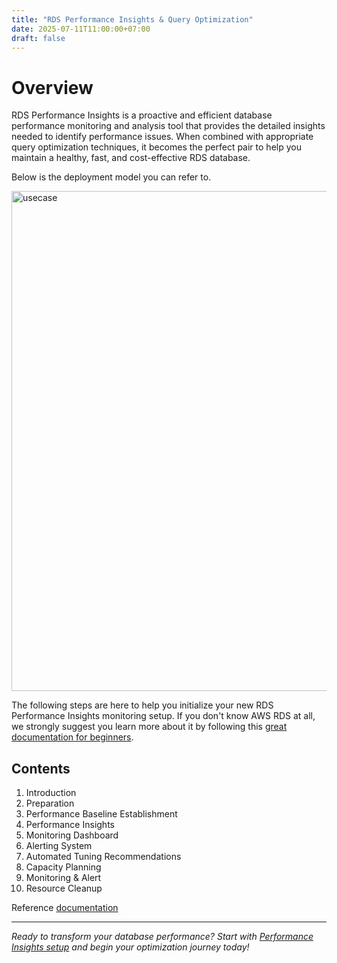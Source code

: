 ```yaml
---
title: "RDS Performance Insights & Query Optimization"
date: 2025-07-11T11:00:00+07:00
draft: false
---
```


# Overview

RDS Performance Insights is a proactive and efficient database performance monitoring and analysis tool that provides the detailed insights needed to identify performance issues. When combined with appropriate query optimization techniques, it becomes the perfect pair to help you maintain a healthy, fast, and cost-effective RDS database.

Below is the deployment model you can refer to.

<img src="/images/usecase.jpg" alt="usecase" width="800">

The following steps are here to help you initialize your new RDS Performance Insights monitoring setup. If you don't know AWS RDS at all, we strongly suggest you learn more about it by following this [great documentation for beginners](https://docs.aws.amazon.com/rds/).

## Contents
1. Introduction
2. Preparation
3. Performance Baseline Establishment
4. Performance Insights
5. Monitoring Dashboard
6. Alerting System
7. Automated Tuning Recommendations
8. Capacity Planning
9. Monitoring & Alert
10. Resource Cleanup

Reference [documentation](https://docs.aws.amazon.com/AmazonRDS/latest/UserGuide/USER_PerfInsights.html)

---

*Ready to transform your database performance? Start with [Performance Insights setup](performance-insights/) and begin your optimization journey today!*
